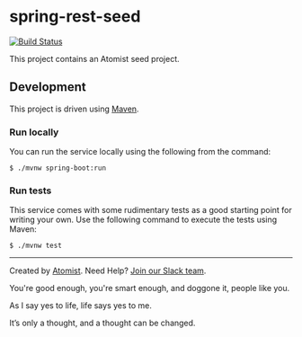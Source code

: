 # spring-rest-seed

[![Build Status](https://travis-ci.org/spring-team/spring-rest-seed.svg?branch=master)](https://travis-ci.org/spring-team/spring-rest-seed)

This project contains an Atomist seed project.

## Development

This project is driven using [Maven][mvn].

[mvn]: https://maven.apache.org/

### Run locally

You can run the service locally using the following from the command:

```
$ ./mvnw spring-boot:run
```

### Run tests

This service comes with some rudimentary tests as a good starting
point for writing your own.  Use the following command to execute the
tests using Maven:

```
$ ./mvnw test
```

---
Created by [Atomist][atomist].
Need Help?  [Join our Slack team][slack].

[atomist]: https://www.atomist.com/
[slack]: https://join.atomist.com/

You're good enough, you're smart enough, and doggone it, people like you.

As I say yes to life, life says yes to me.

It’s only a thought, and a thought can be changed.
